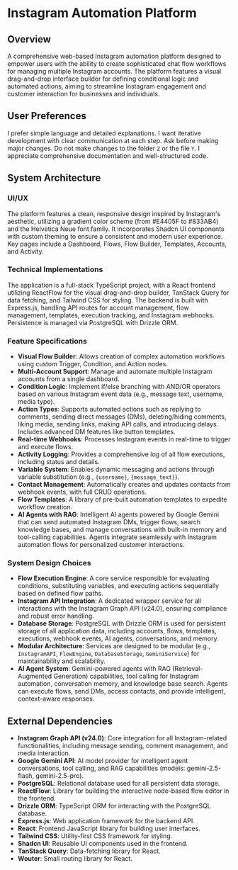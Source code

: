 # Instagram Automation Platform

## Overview
A comprehensive web-based Instagram automation platform designed to empower users with the ability to create sophisticated chat flow workflows for managing multiple Instagram accounts. The platform features a visual drag-and-drop interface builder for defining conditional logic and automated actions, aiming to streamline Instagram engagement and customer interaction for businesses and individuals.

## User Preferences
I prefer simple language and detailed explanations. I want iterative development with clear communication at each step. Ask before making major changes. Do not make changes to the folder `Z` or the file `Y`. I appreciate comprehensive documentation and well-structured code.

## System Architecture

### UI/UX
The platform features a clean, responsive design inspired by Instagram's aesthetic, utilizing a gradient color scheme (from #E4405F to #833AB4) and the Helvetica Neue font family. It incorporates Shadcn UI components with custom theming to ensure a consistent and modern user experience. Key pages include a Dashboard, Flows, Flow Builder, Templates, Accounts, and Activity.

### Technical Implementations
The application is a full-stack TypeScript project, with a React frontend utilizing ReactFlow for the visual drag-and-drop builder, TanStack Query for data fetching, and Tailwind CSS for styling. The backend is built with Express.js, handling API routes for account management, flow management, templates, execution tracking, and Instagram webhooks. Persistence is managed via PostgreSQL with Drizzle ORM.

### Feature Specifications
- **Visual Flow Builder**: Allows creation of complex automation workflows using custom Trigger, Condition, and Action nodes.
- **Multi-Account Support**: Manage and automate multiple Instagram accounts from a single dashboard.
- **Condition Logic**: Implement if/else branching with AND/OR operators based on various Instagram event data (e.g., message text, username, media type).
- **Action Types**: Supports automated actions such as replying to comments, sending direct messages (DMs), deleting/hiding comments, liking media, sending links, making API calls, and introducing delays. Includes advanced DM features like button templates.
- **Real-time Webhooks**: Processes Instagram events in real-time to trigger and execute flows.
- **Activity Logging**: Provides a comprehensive log of all flow executions, including status and details.
- **Variable System**: Enables dynamic messaging and actions through variable substitution (e.g., `{username}`, `{message_text}`).
- **Contact Management**: Automatically creates and updates contacts from webhook events, with full CRUD operations.
- **Flow Templates**: A library of pre-built automation templates to expedite workflow creation.
- **AI Agents with RAG**: Intelligent AI agents powered by Google Gemini that can send automated Instagram DMs, trigger flows, search knowledge bases, and manage conversations with built-in memory and tool-calling capabilities. Agents integrate seamlessly with Instagram automation flows for personalized customer interactions.

### System Design Choices
- **Flow Execution Engine**: A core service responsible for evaluating conditions, substituting variables, and executing actions sequentially based on defined flow paths.
- **Instagram API Integration**: A dedicated wrapper service for all interactions with the Instagram Graph API (v24.0), ensuring compliance and robust error handling.
- **Database Storage**: PostgreSQL with Drizzle ORM is used for persistent storage of all application data, including accounts, flows, templates, executions, webhook events, AI agents, conversations, and memory.
- **Modular Architecture**: Services are designed to be modular (e.g., `InstagramAPI`, `FlowEngine`, `DatabaseStorage`, `GeminiService`) for maintainability and scalability.
- **AI Agent System**: Gemini-powered agents with RAG (Retrieval-Augmented Generation) capabilities, tool calling for Instagram automation, conversation memory, and knowledge base search. Agents can execute flows, send DMs, access contacts, and provide intelligent, context-aware responses.

## External Dependencies

- **Instagram Graph API (v24.0)**: Core integration for all Instagram-related functionalities, including message sending, comment management, and media interaction.
- **Google Gemini API**: AI model provider for intelligent agent conversations, tool calling, and RAG capabilities (models: gemini-2.5-flash, gemini-2.5-pro).
- **PostgreSQL**: Relational database used for all persistent data storage.
- **ReactFlow**: Library for building the interactive node-based flow editor in the frontend.
- **Drizzle ORM**: TypeScript ORM for interacting with the PostgreSQL database.
- **Express.js**: Web application framework for the backend API.
- **React**: Frontend JavaScript library for building user interfaces.
- **Tailwind CSS**: Utility-first CSS framework for styling.
- **Shadcn UI**: Reusable UI components used in the frontend.
- **TanStack Query**: Data-fetching library for React.
- **Wouter**: Small routing library for React.